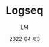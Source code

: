 ---
_id: 7mx9oo9gkqnhsw08qo7mx9tjmb8vz2ux
author: LM
title: Logseq
summary: Logseq is a joyful, open-source outliner that works on top of local plain-text Markdown and Org-mode files. Use it to write, organize and share your thoughts, keep your to-do list, and build your own digital garden.
images:
  - path: "logseq-1.png"
  - path: "logseq-connections.gif"
  - path: "logseq-tasks.gif"
  - path: "logseq.github.io_ (1).png"
  - path: "logseq.github.io_ (2).png"
  - path: "logseq.github.io_.png"
features:
- Local storage
- Works in browser and local apps
- No lock-in, simply markdown/org-mode that are compatible with most of other tools
- Connected notes
- Task management
categories:
- Project Management
tags:
- GTD
- Note-taking
platforms:
- Web
- Mac
- Win
- Linux
fields:
- General and Interdisciplinary
links:
- name: logseq.com
  link: https://logseq.com/
date: '2022-04-03'

---